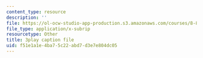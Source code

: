 ```yaml
---
content_type: resource
description: ''
file: https://ol-ocw-studio-app-production.s3.amazonaws.com/courses/8-851-effective-field-theory-spring-2013/f51e1a1e4ba75c22abd7d3e7e804dc05_KwtuwXp16cY.vtt
file_type: application/x-subrip
resourcetype: Other
title: 3play caption file
uid: f51e1a1e-4ba7-5c22-abd7-d3e7e804dc05
---
```

